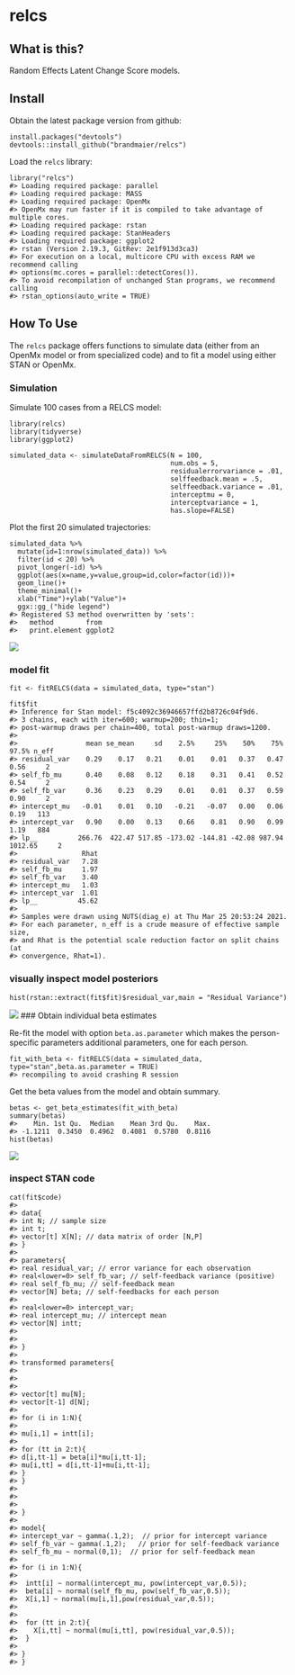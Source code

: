 relcs
=====

What is this?
-------------

Random Effects Latent Change Score models.

Install
-------

Obtain the latest package version from github:

    install.packages("devtools")
    devtools::install_github("brandmaier/relcs")

Load the `relcs` library:

    library("relcs")
    #> Loading required package: parallel
    #> Loading required package: MASS
    #> Loading required package: OpenMx
    #> OpenMx may run faster if it is compiled to take advantage of multiple cores.
    #> Loading required package: rstan
    #> Loading required package: StanHeaders
    #> Loading required package: ggplot2
    #> rstan (Version 2.19.3, GitRev: 2e1f913d3ca3)
    #> For execution on a local, multicore CPU with excess RAM we recommend calling
    #> options(mc.cores = parallel::detectCores()).
    #> To avoid recompilation of unchanged Stan programs, we recommend calling
    #> rstan_options(auto_write = TRUE)

How To Use
----------

The `relcs` package offers functions to simulate data (either from an
OpenMx model or from specialized code) and to fit a model using either
STAN or OpenMx.

### Simulation

Simulate 100 cases from a RELCS model:

    library(relcs)
    library(tidyverse)
    library(ggplot2)

    simulated_data <- simulateDataFromRELCS(N = 100, 
                                            num.obs = 5, 
                                            residualerrorvariance = .01,
                                            selffeedback.mean = .5,
                                            selffeedback.variance = .01,
                                            interceptmu = 0,
                                            interceptvariance = 1,
                                            has.slope=FALSE)

Plot the first 20 simulated trajectories:

    simulated_data %>% 
      mutate(id=1:nrow(simulated_data)) %>% 
      filter(id < 20) %>%
      pivot_longer(-id) %>%
      ggplot(aes(x=name,y=value,group=id,color=factor(id)))+
      geom_line()+
      theme_minimal()+
      xlab("Time")+ylab("Value")+
      ggx::gg_("hide legend")
    #> Registered S3 method overwritten by 'sets':
    #>   method        from   
    #>   print.element ggplot2

![](README_files/figure-markdown_strict/unnamed-chunk-5-1.png)

### model fit

    fit <- fitRELCS(data = simulated_data, type="stan")

    fit$fit
    #> Inference for Stan model: f5c4092c36946657ffd2b8726c04f9d6.
    #> 3 chains, each with iter=600; warmup=200; thin=1; 
    #> post-warmup draws per chain=400, total post-warmup draws=1200.
    #> 
    #>                 mean se_mean     sd    2.5%     25%    50%    75%   97.5% n_eff
    #> residual_var    0.29    0.17   0.21    0.01    0.01   0.37   0.47    0.56     2
    #> self_fb_mu      0.40    0.08   0.12    0.18    0.31   0.41   0.52    0.54     2
    #> self_fb_var     0.36    0.23   0.29    0.01    0.01   0.37   0.59    0.90     2
    #> intercept_mu   -0.01    0.01   0.10   -0.21   -0.07   0.00   0.06    0.19   113
    #> intercept_var   0.90    0.00   0.13    0.66    0.81   0.90   0.99    1.19   884
    #> lp__          266.76  422.47 517.85 -173.02 -144.81 -42.08 987.94 1012.65     2
    #>                Rhat
    #> residual_var   7.28
    #> self_fb_mu     1.97
    #> self_fb_var    3.40
    #> intercept_mu   1.03
    #> intercept_var  1.01
    #> lp__          45.62
    #> 
    #> Samples were drawn using NUTS(diag_e) at Thu Mar 25 20:53:24 2021.
    #> For each parameter, n_eff is a crude measure of effective sample size,
    #> and Rhat is the potential scale reduction factor on split chains (at 
    #> convergence, Rhat=1).

### visually inspect model posteriors

    hist(rstan::extract(fit$fit)$residual_var,main = "Residual Variance")

![](README_files/figure-markdown_strict/unnamed-chunk-7-1.png) \#\#\#
Obtain individual beta estimates

Re-fit the model with option `beta.as.parameter` which makes the
person-specific parameters additional parameters, one for each person.

    fit_with_beta <- fitRELCS(data = simulated_data, type="stan",beta.as.parameter = TRUE)
    #> recompiling to avoid crashing R session

Get the beta values from the model and obtain summary.

    betas <- get_beta_estimates(fit_with_beta)
    summary(betas)
    #>    Min. 1st Qu.  Median    Mean 3rd Qu.    Max. 
    #> -1.1211  0.3450  0.4962  0.4081  0.5780  0.8116
    hist(betas)

![](README_files/figure-markdown_strict/unnamed-chunk-9-1.png)

### inspect STAN code

    cat(fit$code)
    #> 
    #> data{
    #> int N; // sample size
    #> int t; 
    #> vector[t] X[N]; // data matrix of order [N,P]
    #> }
    #> 
    #> parameters{
    #> real residual_var; // error variance for each observation
    #> real<lower=0> self_fb_var; // self-feedback variance (positive)
    #> real self_fb_mu; // self-feedback mean
    #> vector[N] beta; // self-feedbacks for each person
    #> 
    #> real<lower=0> intercept_var;
    #> real intercept_mu; // intercept mean
    #> vector[N] intt;
    #> 
    #> 
    #> }
    #> 
    #> transformed parameters{
    #> 
    #> 
    #> 
    #> vector[t] mu[N];
    #> vector[t-1] d[N];
    #> 
    #> for (i in 1:N){
    #> 
    #> mu[i,1] = intt[i];
    #> 
    #> for (tt in 2:t){
    #> d[i,tt-1] = beta[i]*mu[i,tt-1];
    #> mu[i,tt] = d[i,tt-1]+mu[i,tt-1];
    #> }
    #> }
    #> 
    #> 
    #> 
    #> }
    #> 
    #> model{
    #> intercept_var ~ gamma(.1,2);  // prior for intercept variance
    #> self_fb_var ~ gamma(.1,2);   // prior for self-feedback variance
    #> self_fb_mu ~ normal(0,1);  // prior for self-feedback mean
    #> 
    #> for (i in 1:N){
    #> 
    #>  intt[i] ~ normal(intercept_mu, pow(intercept_var,0.5));
    #>  beta[i] ~ normal(self_fb_mu, pow(self_fb_var,0.5));
    #>  X[i,1] ~ normal(mu[i,1],pow(residual_var,0.5));
    #> 
    #> 
    #>  for (tt in 2:t){
    #>    X[i,tt] ~ normal(mu[i,tt], pow(residual_var,0.5));
    #>  }
    #> 
    #> }
    #> }
